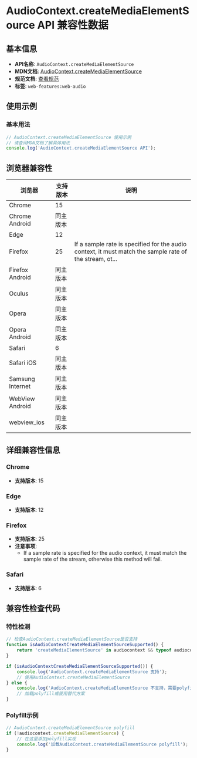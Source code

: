 # AudioContext.createMediaElementSource API 兼容性数据

## 基本信息

- **API名称**: `AudioContext.createMediaElementSource`
- **MDN文档**: [AudioContext.createMediaElementSource](https://developer.mozilla.org/docs/Web/API/AudioContext/createMediaElementSource)
- **规范文档**: [查看规范](https://webaudio.github.io/web-audio-api/#dom-audiocontext-createmediaelementsource)
- **标签**: `web-features:web-audio`

## 使用示例

### 基本用法

```javascript
// AudioContext.createMediaElementSource 使用示例
// 请查阅MDN文档了解具体用法
console.log('AudioContext.createMediaElementSource API');
```

## 浏览器兼容性

| 浏览器 | 支持版本 | 说明 |
|--------|----------|------|
| Chrome | 15 |  |
| Chrome Android | 同主版本 |  |
| Edge | 12 |  |
| Firefox | 25 | If a sample rate is specified for the audio context, it must match the sample rate of the stream, ot... |
| Firefox Android | 同主版本 |  |
| Oculus | 同主版本 |  |
| Opera | 同主版本 |  |
| Opera Android | 同主版本 |  |
| Safari | 6 |  |
| Safari iOS | 同主版本 |  |
| Samsung Internet | 同主版本 |  |
| WebView Android | 同主版本 |  |
| webview_ios | 同主版本 |  |

## 详细兼容性信息

### Chrome

- **支持版本**: 15

### Edge

- **支持版本**: 12

### Firefox

- **支持版本**: 25
- **注意事项**:
  - If a sample rate is specified for the audio context, it must match the sample rate of the stream, otherwise this method will fail.

### Safari

- **支持版本**: 6

## 兼容性检查代码

### 特性检测

```javascript
// 检查AudioContext.createMediaElementSource是否支持
function isAudioContextCreateMediaElementSourceSupported() {
    return 'createMediaElementSource' in audiocontext && typeof audiocontext.createMediaElementSource === 'function';
}

if (isAudioContextCreateMediaElementSourceSupported()) {
    console.log('AudioContext.createMediaElementSource 支持');
    // 使用AudioContext.createMediaElementSource
} else {
    console.log('AudioContext.createMediaElementSource 不支持，需要polyfill');
    // 加载polyfill或使用替代方案
}
```

### Polyfill示例

```javascript
// AudioContext.createMediaElementSource polyfill
if (!audiocontext.createMediaElementSource) {
    // 在这里添加polyfill实现
    console.log('加载AudioContext.createMediaElementSource polyfill');
}
```

